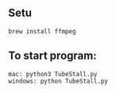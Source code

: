 ## Setu

```
brew install ffmpeg
```

## To start program:

```
mac: python3 TubeStall.py
windows: python TubeStall.py
```
